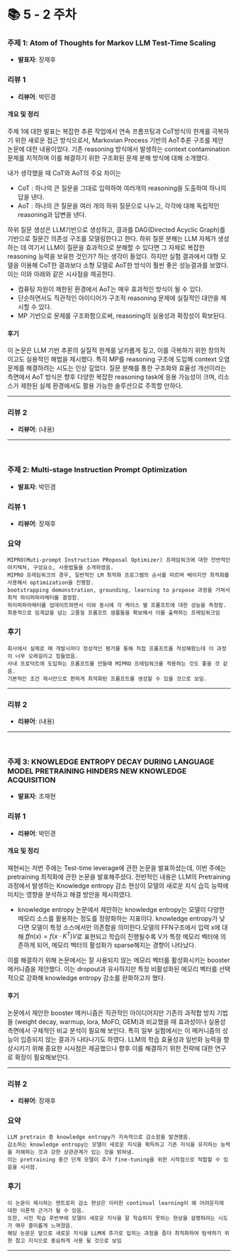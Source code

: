 # 📚 5 - 2 주차

### 주제 1: Atom of Thoughts for Markov LLM Test-Time Scaling
- **발표자**: 장재후

### 리뷰 1
- **리뷰어**: 박민경

#### 개요 및 정리
주제 1에 대한 발표는 복잡한 추론 작업에서 연속 프롬프팅과 CoT방식의 한계를 극복하기 위한 새로운 접근 방식으로서, Markovian Process 기반의 AoT추론 구조를 제안 논문에 대한 내용이었다. 기존 reasoning 방식에서 발생하는 context contamination 문제를 지적하며 이를 해결하기 위한 구조화된 문제 분해 방식에 대해 소개했다.

내가 생각했을 때 CoT와 AoT의 주요 차이는 
- CoT : 하나의 큰 질문을 그대로 입력하여 여러개의 reasoning을 도출하여 하나의 답을 낸다.
- AoT : 하나의 큰 질문을 여러 개의 하위 질문으로 나누고, 각각에 대해 독립적인 reasoning과 답변을 낸다.

하위 질문 생성은 LLM기반으로 생성하고, 결과를 DAG(Directed Acyclic Graph)를 기반으로 질문간 의존성 구조를 모델링한다고 한다. 하위 질문 분해는 LLM 자체가 생성하는 데 여기서 LLM이 질문을 효과적으로 분해할 수 있다면 그 자체로 복잡한 reasoning 능력을 보유한 것인가? 하는 생각이 들었다. 하지만 실험 결과에서 대형 모델을 이용해 CoT한 결과보다 소형 모델로 AoT한 방식이 훨씬 좋은 성능결과를 보였다. 이는 이와 아래와 같은 시사점을 제공한다.
- 컴퓨팅 자원이 제한된 환경에서 AoT는 매우 효과적인 방식이 될 수 있다.
- 단순하면서도 직관적인 아이디어가 구조적 reasoning 문제에 실질적인 대안을 제시할 수 있다.
- MP 기반으로 문제를 구조화함으로써, reasoning의 실용성과 확장성이 확보된다.

#### 후기
이 논문은 LLM 기반 추론의 실질적 한계를 날카롭게 짚고, 이를 극복하기 위한 창의적이고도 실용적인 해법을 제시했다. 특히 MP를 reasoning 구조에 도입해 context 오염 문제를 해결하려는 시도는 인상 깊었다. 질문 분해를 통한 구조화와 효율성 개선이라는 측면에서 AoT 방식은 향후 다양한 복잡한 reasoning task에 응용 가능성이 크며, 리소스가 제한된 실제 환경에서도 활용 가능한 솔루션으로 주목할 만하다.

---

### 리뷰 2
- **리뷰어**: 
(내용)

---

<br>

### 주제 2: Multi-stage Instruction Prompt Optimization
- **발표자**: 박민경

### 리뷰 1
- **리뷰어**: 장재후

### 요약
```
MIPRO(Muti-prompt Instruction PRoposal Optimizer) 프레임워크에 대한 전반적인 아키텍쳐, 구성요소, 사용법들을 소개하였음. 
MIPRO 프레임워크의 경우, 일반적인 LM 최적화 프로그램의 순서를 따르며 베이지안 최적화를 사용해서 optimization을 진행함. 
bootstrapping demonstration, grounding, learning to propose 과정을 거쳐서 최적 하이퍼파라메터를 결정함.
하이퍼파라메터를 업데이트하면서 이와 동시에 각 케이스 별 프롬프트에 대한 성능을 측정함. 최종적으로 임계값을 넘는 고품질 프롬프트 샘플들을 확보해서 이를 출력하는 프레임워크임
```

### 후기
```
회사에서 실제로 매 개발시마다 정성적인 평가를 통해 직접 프롬프트를 작성해왔는데 이 과정이 너무 오래걸리고 힘들었음.
사내 프로덕트에 도입하는 프롬프트를 만들때 MIPRO 프레임워크를 적용하는 것도 좋을 것 같음.
기본적인 조건 제시만으로 편하게 최적화된 프롬프트를 생성할 수 있을 것으로 보임.
```
---

### 리뷰 2
- **리뷰어**: 
(내용)

---

<br>

### 주제 3: KNOWLEDGE ENTROPY DECAY DURING LANGUAGE MODEL  PRETRAINING HINDERS NEW KNOWLEDGE ACQUISITION
- **발표자**: 조재현

### 리뷰 1
- **리뷰어**: 박민경

#### 개요 및 정리
재현씨는 저번 주에는 Test-time leverage에 관한 논문을 발표하셨는데, 이번 주에는 pretraining 최적화에 관한 논문을 발표해주셨다. 전반적인 내용은 LLM의 Pretraining 과정에서 발생하는 Knowledge entropy 감소 현상이 모델의 새로운 지식 습득 능력에 미치는 영향을 분석하고 해결 방안을 제시하였다.

- knowledge entropy
논문에서 제안하는 knowledge entropy는 모델이 다양한 메모리 소스를 활용하는 정도를 정량화하는 지표이다. knowledge entropy가 낮다면 모델이 특정 소스에서만 의존함을 의미한다.모델의 FFN구조에서 입력 x에 대해 $ffn(x)=f(x\cdot K^T)V$로 표현되고 학습이 진행될수록 V가 특정 메모리 벡터에 의존하게 되어, 메모리 벡터의 활성화가 sparse해지는 경향이 나타났다.

이를 해결하기 위해 논문에서는 잘 사용되지 않는 메모리 벡터를 활성화시키는 booster 메커니즘을 제안했다. 이는 dropout과 유사하지만 특정 비활성화된 메모리 벡터를 선택적으로 강화해 knowledge entropy 감소를 완화하고자 했다.

#### 후기
논문에서 제안한 booster 메커니즘은 직관적인 아이디어지만 기존의 과적합 방지 기법들 (weight decay, warmup, lora, MoFO, GEM)과 비교했을 때 효과성이나 실용성 측면에서 구체적인 비교 분석이 필요해 보인다. 특히 일부 실험에서는 이 메커니즘의 성능이 입증되지 않는 결과가 나타나기도 하였다. LLM의 학습 효율성과 일반화 능력을 향상시키기 위해 중요한 시사점은 제공했으나 향후 이를 해결하기 위한 전략에 대한 연구로 확장이 필요해보인다.

---

### 리뷰 2
- **리뷰어**: 장재후
  
### 요약
```
LLM pretrain 중 knowledge entropy가 지속적으로 감소함을 발견했음.
감소하는 knowledge entropy는 모델이 새로운 지식을 획득하고 기존 지식을 유지하는 능력을 저해하는 것과 강한 상관관계가 있는 것을 밝혀냄.
이는 pretraining 중간 단계 모델이 추가 fine-tuning을 위한 시작점으로 적합할 수 있음을 시사함.
```

### 후기
```
이 논문이 제시하는 엔트로피 감소 현상은 이러한 continual learning이 왜 어려운지에 대한 이론적 근거가 될 수 있음.
또한, 사전 학습 후반부에 모델이 새로운 지식을 잘 학습하지 못하는 현상을 설명하려는 시도가 매우 흥미롭게 느껴졌음.
해당 논문은 앞으로 새로운 지식을 LLM에 추가로 입히는 과정을 좀더 최적화하여 탐색하기 위한 참고 지식으로 중요하게 사용 될 것으로 보임
```

---
